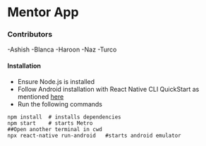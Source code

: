 # Mentor App
### Contributors
-Ashish
-Blanca
-Haroon
-Naz
-Turco
#### Installation
- Ensure Node.js is installed
- Follow Android installation with React Native CLI QuickStart as mentioned [here](https://reactnative.dev/docs/environment-setup)
- Run the following commands 
```
npm install  # installs dependencies
npm start    # starts Metro
##Open another terminal in cwd
npx react-native run-android   #starts android emulator
```